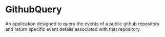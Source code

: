 # GithubQuery
An application designed to query the events of a public github repository and return specific event details associated with that repository.